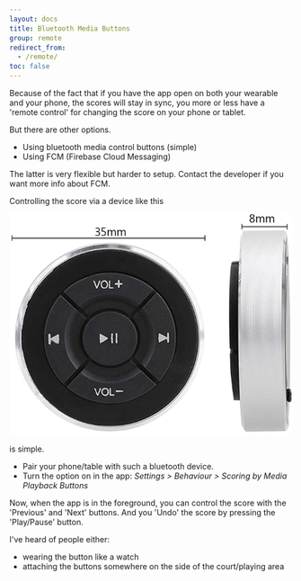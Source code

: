 ```yaml
---
layout: docs
title: Bluetooth Media Buttons
group: remote
redirect_from:
  - /remote/
toc: false
---
```

Because of the fact that if you have the app open on both your wearable and your phone, the scores will stay in sync, you more or less have a 'remote control' for changing the score on your phone or tablet.

But there are other options. 
- Using bluetooth media control buttons (simple)
- Using FCM (Firebase Cloud Messaging)

The latter is very flexible but harder to setup.
Contact the developer if you want more info about FCM.

Controlling the score via a device like this

![Bluetooth Media Buttons](../img/bluetooth.media.buttons.01.jpg)

is simple.

* Pair your phone/table with such a bluetooth device.
* Turn the option on in the app: *Settings > Behaviour > Scoring by Media Playback Buttons*

Now, when the app is in the foreground, you can control the score with the 'Previous' and 'Next' buttons.
And you 'Undo' the score by pressing the 'Play/Pause' button.

I've heard of people either:

* wearing the button like a watch
* attaching the buttons somewhere on the side of the court/playing area


